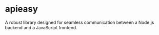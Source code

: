 # apieasy

A robust library designed for seamless communication between a Node.js backend and a JavaScript frontend.

